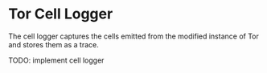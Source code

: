 # Tor Cell Logger
The cell logger captures the cells emitted from the modified instance of Tor and stores them as a trace.

TODO: implement cell logger
